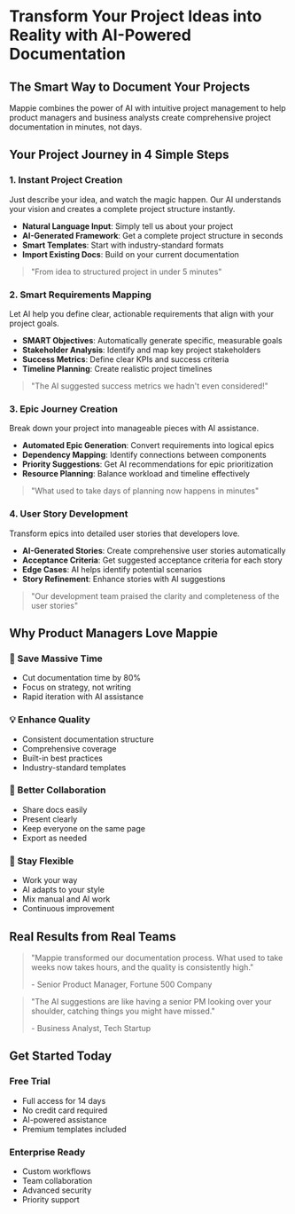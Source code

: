 # Transform Your Project Ideas into Reality with AI-Powered Documentation

## The Smart Way to Document Your Projects

Mappie combines the power of AI with intuitive project management to help product managers and business analysts create comprehensive project documentation in minutes, not days.

## Your Project Journey in 4 Simple Steps

### 1. Instant Project Creation
Just describe your idea, and watch the magic happen. Our AI understands your vision and creates a complete project structure instantly.

- **Natural Language Input**: Simply tell us about your project
- **AI-Generated Framework**: Get a complete project structure in seconds  
- **Smart Templates**: Start with industry-standard formats
- **Import Existing Docs**: Build on your current documentation

> "From idea to structured project in under 5 minutes"

### 2. Smart Requirements Mapping
Let AI help you define clear, actionable requirements that align with your project goals.

- **SMART Objectives**: Automatically generate specific, measurable goals
- **Stakeholder Analysis**: Identify and map key project stakeholders
- **Success Metrics**: Define clear KPIs and success criteria
- **Timeline Planning**: Create realistic project timelines

> "The AI suggested success metrics we hadn't even considered!"

### 3. Epic Journey Creation
Break down your project into manageable pieces with AI assistance.

- **Automated Epic Generation**: Convert requirements into logical epics
- **Dependency Mapping**: Identify connections between components
- **Priority Suggestions**: Get AI recommendations for epic prioritization
- **Resource Planning**: Balance workload and timeline effectively

> "What used to take days of planning now happens in minutes"

### 4. User Story Development
Transform epics into detailed user stories that developers love.

- **AI-Generated Stories**: Create comprehensive user stories automatically
- **Acceptance Criteria**: Get suggested acceptance criteria for each story
- **Edge Cases**: AI helps identify potential scenarios
- **Story Refinement**: Enhance stories with AI suggestions

> "Our development team praised the clarity and completeness of the user stories"

## Why Product Managers Love Mappie

### 🚀 Save Massive Time
- Cut documentation time by 80%
- Focus on strategy, not writing
- Rapid iteration with AI assistance

### 💡 Enhance Quality
- Consistent documentation structure
- Comprehensive coverage
- Built-in best practices
- Industry-standard templates

### 🤝 Better Collaboration
- Share docs easily
- Present clearly 
- Keep everyone on the same page
- Export as needed

### 🎯 Stay Flexible
- Work your way
- AI adapts to your style
- Mix manual and AI work
- Continuous improvement

## Real Results from Real Teams

> "Mappie transformed our documentation process. What used to take weeks now takes hours, and the quality is consistently high."
> 
> \- Senior Product Manager, Fortune 500 Company

> "The AI suggestions are like having a senior PM looking over your shoulder, catching things you might have missed."
>
> \- Business Analyst, Tech Startup

## Get Started Today

### Free Trial
- Full access for 14 days
- No credit card required
- AI-powered assistance
- Premium templates included

### Enterprise Ready
- Custom workflows
- Team collaboration
- Advanced security
- Priority support